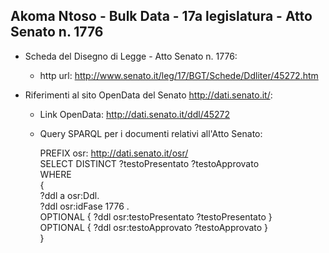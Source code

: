 ## Akoma Ntoso - Bulk Data - 17a legislatura - Atto Senato n. 1776 ##

* Scheda del Disegno di Legge - Atto Senato n. 1776:
	* http url: http://www.senato.it/leg/17/BGT/Schede/Ddliter/45272.htm

* Riferimenti al sito OpenData del Senato http://dati.senato.it/:
	* Link OpenData: http://dati.senato.it/ddl/45272
	* Query SPARQL per i documenti relativi all'Atto Senato:

        PREFIX osr: <http://dati.senato.it/osr/>  
		SELECT DISTINCT ?testoPresentato ?testoApprovato  
		WHERE  
		{  
		    ?ddl a osr:Ddl.  
		    ?ddl osr:idFase 1776 .  
		    OPTIONAL { ?ddl osr:testoPresentato ?testoPresentato }  
		    OPTIONAL { ?ddl osr:testoApprovato ?testoApprovato }  
		}
		